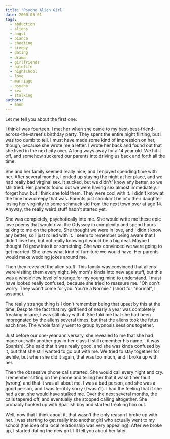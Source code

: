```yaml
---
title: 'Psycho Alien Girl'
date: 2000-03-01
tags:
  - abduction
  - aliens
  - angst
  - bianca
  - cheating
  - creepy
  - dating
  - drama
  - girlfriends
  - hatelife
  - highschool
  - love
  - marriage
  - psycho
  - sex
  - stalking
authors:
  - anon
---
```


Let me tell you about the first one:

I think I was fourteen. I met her when she came to my best-best-friend-across-the-street's birthday party. They spent the entire night flirting, but I was too dumb to tell. I must have made some kind of impression on her, though, because she wrote me a letter. I wrote her back and found out that she lived in the next city over. A long ways away for a 14 year old. We hit it off, and somehow suckered our parents into driving us back and forth all the time.

She and her family seemed really nice, and I enjoyed spending time with her. After several months, I ended up staying the night at her place, and we had really bad virginal sex. It sucked, but we didn't' know any better, so we still tried. Her parents found out we were having sex almost immediately. I forget how, but I think she told them. They were cool with it. I didn't know at the time how creepy that was. Parents just shouldn't be into their daughter losing her virginity to some schmuck kid from the next town over at age 14. Anyway, the really weird stuff hadn't started yet.

She was completely, psychotically into me. She would write me these epic love poems that would rival the Odyssey in complexity and spend hours talking to me on the phone. She thought we were in love, and I didn't know any better, so I just rolled with it. I seem to remember being aware that I didn't love her, but not really knowing it would be a big deal. Maybe I thought I'd grow into it or something. She was convinced we were going to get married. She knew what kind of furniture we would have. Her parents would make wedding jokes around me.

Then they revealed the alien stuff. This family was convinced that aliens were visiting them every night. My mom's kinda into new age stuff, but this was a whole new level of strange for my young mind to understand. I must have looked really confused, because she tried to reassure me. "Oh don't worry. They won't come for you. You're a Normie." (short for "normal", I assume).

The really strange thing is I don't remember being that upset by this at the time. Despite the fact that my girlfriend of nearly a year was completely freaking insane, I was still okay with it. She told me that she had been impregnated by the aliens several times, but that the aliens took the fetus each time. The whole family went to group hypnosis sessions together.

Just before our one-year anniversary, she revealed to me that she had made out with another guy in her class (I still remember his name... it was Spanish). She said that it was really good, and she was kinda confused by it, but that she still wanted to go out with me. We tried to stay together for awhile, but when she did it again, that was too much, and I broke up with her.

Then the obsessive phone calls started. She would call every night and cry. I remember sitting on the phone and telling her that it wasn't her fault (wrong) and that it was all about me. I was a bad person, and she was a good person, and I was terribly sorry (I wasn't). I had the feeling that if she had a car, she would have stalked me. Over the next several months, the calls tapered off, and eventually she stopped calling altogether. She probably hooked up with Spanish boy and started freaking him out.

Well, now that I think about it, that wasn't the only reason I broke up with her. I was starting to get really into another girl who actually went to my school (the idea of a local relationship was very appealing). After we broke up, I started dating the new girl. I'll tell you about her later.
